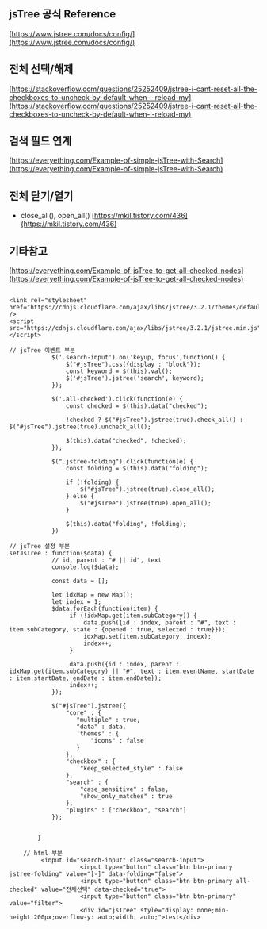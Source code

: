 ## jsTree 공식 Reference 
[https://www.jstree.com/docs/config/](https://www.jstree.com/docs/config/)

## 전체 선택/해제 
[https://stackoverflow.com/questions/25252409/jstree-i-cant-reset-all-the-checkboxes-to-uncheck-by-default-when-i-reload-my](https://stackoverflow.com/questions/25252409/jstree-i-cant-reset-all-the-checkboxes-to-uncheck-by-default-when-i-reload-my)

## 검색 필드 연계 
[https://everyething.com/Example-of-simple-jsTree-with-Search](https://everyething.com/Example-of-simple-jsTree-with-Search)

## 전체 닫기/열기
- close_all(), open_all()
[https://mkil.tistory.com/436](https://mkil.tistory.com/436)

## 기타참고 
[https://everyething.com/Example-of-jsTree-to-get-all-checked-nodes](https://everyething.com/Example-of-jsTree-to-get-all-checked-nodes)

```

<link rel="stylesheet" href="https://cdnjs.cloudflare.com/ajax/libs/jstree/3.2.1/themes/default/style.min.css" />
<script src="https://cdnjs.cloudflare.com/ajax/libs/jstree/3.2.1/jstree.min.js"></script>

// jsTree 이벤트 부분
            $('.search-input').on('keyup, focus',function() {
                $("#jsTree").css({display : "block"});
                const keyword = $(this).val();
                $('#jsTree').jstree('search', keyword);
            });

            $('.all-checked').click(function(e) {
                const checked = $(this).data("checked");

                !checked ? $("#jsTree").jstree(true).check_all() : $("#jsTree").jstree(true).uncheck_all();

                $(this).data("checked", !checked);
            });

            $(".jstree-folding").click(function(e) {
                const folding = $(this).data("folding");

                if (!folding) {
                    $("#jsTree").jstree(true).close_all();
                } else {
                    $("#jsTree").jstree(true).open_all();
                }

                $(this).data("folding", !folding);
            })

// jsTree 설정 부분
setJsTree : function($data) {
            // id, parent : "# || id", text
            console.log($data);

            const data = [];

            let idxMap = new Map();
            let index = 1;
            $data.forEach(function(item) {
                 if (!idxMap.get(item.subCategory)) {
                     data.push({id : index, parent : "#", text : item.subCategory, state : {opened : true, selected : true}});
                     idxMap.set(item.subCategory, index);
                     index++;
                 }

                 data.push({id : index, parent : idxMap.get(item.subCategory) || "#", text : item.eventName, startDate : item.startDate, endDate : item.endDate});
                 index++;
            });

            $("#jsTree").jstree({
                "core" : {
                   "multiple" : true,
                   "data" : data,
                   'themes' : {
                       "icons" : false
                   }
                },
                "checkbox" : {
                    "keep_selected_style" : false
                },
                "search" : {
                    "case_sensitive" : false,
                    "show_only_matches" : true
                },
                "plugins" : ["checkbox", "search"]
            });


        }

    // html 부분
         <input id="search-input" class="search-input">
                    <input type="button" class="btn btn-primary jstree-folding" value="[-]" data-folding="false">
                    <input type="button" class="btn btn-primary all-checked" value="전체선택" data-checked="true">
                    <input type="button" class="btn btn-primary" value="filter">
                    <div id="jsTree" style="display: none;min-height:200px;overflow-y: auto;width: auto;">test</div>

```